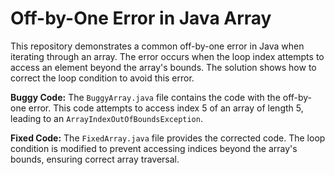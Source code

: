 # Off-by-One Error in Java Array

This repository demonstrates a common off-by-one error in Java when iterating through an array.  The error occurs when the loop index attempts to access an element beyond the array's bounds.  The solution shows how to correct the loop condition to avoid this error.

**Buggy Code:**
The `BuggyArray.java` file contains the code with the off-by-one error.  This code attempts to access index 5 of an array of length 5, leading to an `ArrayIndexOutOfBoundsException`.

**Fixed Code:**
The `FixedArray.java` file provides the corrected code.  The loop condition is modified to prevent accessing indices beyond the array's bounds, ensuring correct array traversal.